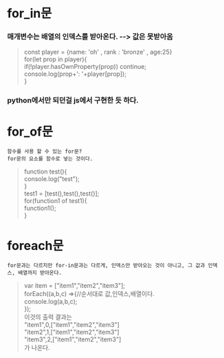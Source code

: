 # for_in문 
### 매개변수는 배열의 인덱스를 받아온다. --> 값은 못받아옴  
> const player = {name: 'oh' , rank : 'bronze' , age:25}  
for(let prop in player){  
    if(!player.hasOwnProperty(prop)) continue;  
    console.log(prop+': '+player[prop]);  
}  
### python에서만 되던걸 js에서 구현한 듯 하다.  

# for_of문
    함수를 사용 할 수 있는 for문?  
    for문의 요소를 함수로 넣는 것이다.  
> function test(){  
    console.log("test");  
}   
test1 = [test(),test(),test()];  
for(function1 of test1){  
    function1();  
}  
# foreach문
    for문과는 다르지만 for-in문과는 다르게, 인덱스만 받아오는 것이 아니고, 그 값과 인덱스, 배열까지 받아온다.  
> var item = ["item1","item2","item3"];  
forEach((a,b,c) =>{//순서대로 값,인덱스,배열이다.  
    console.log(a,b,c);  
});  
이것의 출력 결과는    
"item1",0,["item1","item2","item3"]  
"item2",1,["item1","item2","item3"]  
"item3",2,["item1","item2","item3"]  
가 나온다.